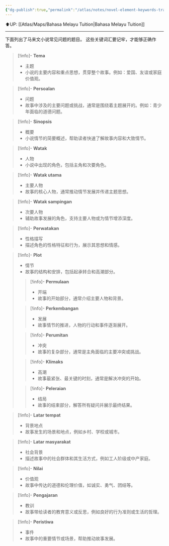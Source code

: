 ```yaml
---
{"dg-publish":true,"permalink":"/atlas/notes/novel-element-keywords-translation/"}
---
```


⬆️UP: [[Atlas/Maps/Bahasa Melayu Tuition\|Bahasa Melayu Tuition]]

---
下面列出了马来文小说常见问题的题目。
这些关键词汇要记牢，才能够正确作答。

> [!info]- **Tema**
> - 主题
> - 小说的主要内容和重点思想，贯穿整个故事。例如：爱国、友谊或家庭价值观。

> [!info]- **Persoalan** 
> - 问题
> - 故事中涉及的主要问题或挑战，通常是围绕着主题展开的。例如：青少年面临的道德问题。

> [!info]- **Sinopsis**
> -  概要
> - 小说情节的简要概述，帮助读者快速了解故事内容和大致情节。

> [!info]- **Watak**
>  - 人物
> - 小说中出现的角色，包括主角和次要角色。

> [!info]- **Watak utama**
> - 主要人物
> - 故事的核心人物，通常推动情节发展并传递主题思想。

> [!info]- **Watak sampingan**
>  - 次要人物
>  - 辅助故事发展的角色，支持主要人物或为情节增添深度。

> [!info]- **Perwatakan**
> - 性格描写    
> - 描述角色的性格特征和行为，展示其思想和情感。

> [!info]- **Plot**
> - 情节
> - 故事的结构和安排，包括起承转合和高潮部分。
> 
> > [!info]- **Permulaan**
> > - 开端
> > -  故事的开始部分，通常介绍主要人物和背景。
> 
> > [!info]- **Perkembangan**
> > - 发展
> > - 故事情节的推进，人物的行动和事件逐渐展开。
> 
> > [!info]- **Perumitan**
> >- 冲突
> > - 故事的复杂部分，通常是主角面临的主要冲突或挑战。
> 
> > [!info]- **Klimaks**
> > - 高潮
> > - 故事最紧张、最关键的时刻，通常是解决冲突的开始。
> 
> > [!info]- **Peleraian**
> > - 结局 
> > - 故事的结束部分，解答所有疑问并展示最终结果。

> [!info]- **Latar tempat**
> - 背景地点
> - 故事发生的场景和地点，例如乡村、学校或城市。

> [!info]- **Latar masyarakat**
> - 社会背景 
> - 描述故事中的社会群体和其生活方式，例如工人阶级或中产家庭。

> [!info]- **Nilai**
 >  - 价值观   
 >  - 故事中传达的道德和伦理价值，如诚实、勇气、团结等。

> [!info]- **Pengajaran**
> -  教训   
> - 故事带给读者的教育意义或反思，例如良好的行为准则或生活的哲理。

> [!info]- **Peristiwa**
> - 事件    
> - 故事中的重要情节或场景，帮助推动故事发展。



